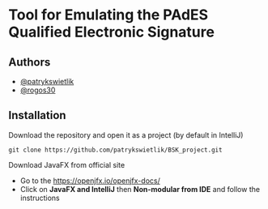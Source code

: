 
# Tool for Emulating the PAdES Qualified Electronic Signature




## Authors

- [@patrykswietlik](https://github.com/patrykswietlik)
- [@rogos30](https://github.com/rogos30)

## Installation

Download the repository and open it as a project (by default in IntelliJ)

```
git clone https://github.com/patrykswietlik/BSK_project.git
```
    
Download JavaFX from official site

- Go to the https://openjfx.io/openjfx-docs/
- Click on **JavaFX and IntelliJ** then **Non-modular from IDE** and follow the instructions
